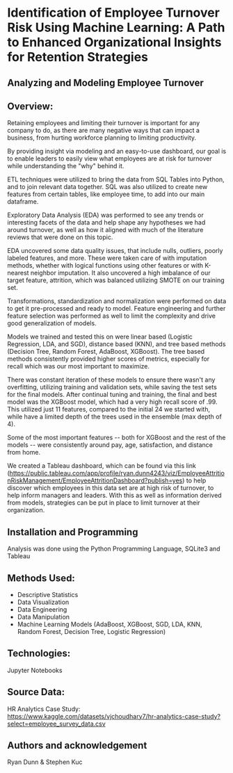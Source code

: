 # Identification of Employee Turnover Risk Using Machine Learning:  A Path to Enhanced Organizational Insights for Retention Strategies
## Analyzing and Modeling Employee Turnover

## Overview:
Retaining employees and limiting their turnover is important for any company to do, as there are many negative ways that can impact a business, from hurting workforce planning to limiting productivity.

By providing insight via modeling and an easy-to-use dashboard, our goal is to enable leaders to easily view what employees are at risk for turnover while understanding the "why" behind it.

ETL techniques were utilized to bring the data from SQL Tables into Python, and to join relevant data together. SQL was also utilized to create new features from certain tables, like employee time, to add into our main dataframe.

Exploratory Data Analysis (EDA) was performed to see any trends or interesting facets of the data and help shape any hypotheses we had around turnover, as well as how it aligned with much of the literature reviews that were done on this topic. 

EDA uncovered some data quality issues, that include nulls, outliers, poorly labeled features, and more. These were taken care of with imputation methods, whether with logical functions using other features or with K-nearest neighbor imputation. It also uncovered a high imbalance of our target feature, attrition, which was balanced utilizing SMOTE on our training set.

Transformations, standardization and normalization were performed on data to get it pre-processed and ready to model. Feature engineering and further feature selection was performed as well to limit the complexity and drive good generalization of models.

Models we trained and tested this on were linear based (Logistic Regression, LDA, and SGD), distance based (KNN), and tree based methods (Decision Tree, Random Forest, AdaBoost, XGBoost). The tree based methods consistently provided higher scores of metrics, especially for recall which was our most important to maximize. 

There was constant iteration of these models to ensure there wasn't any overfitting, utilizing training and validation sets, while saving the test sets for the final models. After continual tuning and training, the final and best model was the XGBoost model, which had a very high recall score of .99. This utilized just 11 features, compared to the initial 24 we started with, while have a limited depth of the trees used in the ensemble (max depth of 4). 

Some of the most important features -- both for XGBoost and the rest of the models -- were consistently around pay, age, satisfaction, and distance from home. 

We created a Tableau dashboard, which can be found via this link (https://public.tableau.com/app/profile/ryan.dunn4243/viz/EmployeeAttritionRiskManagement/EmployeeAttritionDashboard?publish=yes) to help discover which employees in this data set are at high risk of turnover, to help inform managers and leaders. With this as well as information derived from models, strategies can be put in place to limit turnover at their organization.

## Installation and Programming
Analysis was done using the Python Programming Language, SQLite3 and Tableau

## Methods Used:
* Descriptive Statistics
* Data Visualization
* Data Engineering
* Data Manipulation
* Machine Learning Models (AdaBoost, XGBoost, SGD, LDA, KNN, Random Forest, Decision Tree, Logistic Regression)

## Technologies:
Jupyter Notebooks

## Source Data:
HR Analytics Case Study:  https://www.kaggle.com/datasets/vjchoudhary7/hr-analytics-case-study?select=employee_survey_data.csv

## Authors and acknowledgement
Ryan Dunn & Stephen Kuc
